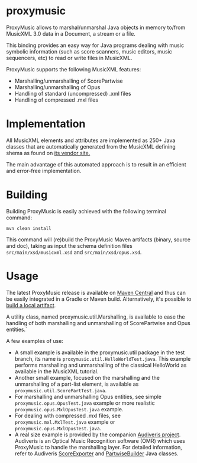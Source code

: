 # proxymusic

ProxyMusic allows to marshal/unmarshal Java objects in memory to/from MusicXML 3.0
data in a Document, a stream or a file.

This binding provides an easy way for Java programs dealing with music symbolic
information (such as score scanners, music editors, music sequencers, etc) to read
or write files in MusicXML.

ProxyMusic supports the following MusicXML features:

* Marshalling/unmarshalling of ScorePartwise
* Marshalling/unmarshalling of Opus
* Handling of standard (uncompressed) .xml files
* Handling of compressed .mxl files

# Implementation

All MusicXML elements and attributes are implemented as 250+ Java classes that are
automatically generated from the MusicXML defining shema as found on [its vendor site.](http://www.musicxml.com/for-developers/)

The main advantage of this automated approach is to result in an efficient and error-free implementation.

# Building


Building ProxyMusic is easily achieved with the following terminal command:

```mvn clean install```

This command will (re)build the ProxyMusic Maven artifacts (binary, source and doc),
taking as input the schema definition files ```src/main/xsd/musicxml.xsd``` and ```src/main/xsd/opus.xsd```.

# Usage

The latest ProxyMusic release is available on [Maven Central](https://mvnrepository.com/artifact/org.audiveris/proxymusic/3.0.1) and thus can be easily integrated in a Gradle or Maven build. Alternatively, it's possible to [build a local artifact](#building).

A utility class, named proxymusic.util.Marshalling, is available to ease the handling
of both marshalling and unmarshalling of ScorePartwise and Opus entities.`

A few examples of use:

* A small example is available in the proxymusic.util package in the test branch, its name is ```proxymusic.util.HelloWorldTest.java```. This example performs marshalling and unmarshalling of the classical HelloWorld as available in the MusicXML tutorial.
* Another small example, focused on the marshalling and the unmarshalling of a part-list element, is available as ```proxymusic.util.ScorePartTest.java```.
* For marshalling and unmarshalling Opus entities, see simple ```proxymusic.opus.OpusTest.java``` example or more realistic ```proxymusic.opus.MxlOpusTest.java``` example.
* For dealing with compressed .mxl files, see ```proxymusic.mxl.MxlTest.java``` example or ```proxymusic.opus.MxlOpusTest.java```.
* A real size example is provided by the companion [Audiveris project](https://github.com/Audiveris/audiveris). Audiveris is an Optical Music Recognition software (OMR) which uses ProxyMusic to handle the marshalling layer. For detailed information, refer to Audiveris [ScoreExporter](https://github.com/Audiveris/audiveris/blob/master/src/main/org/audiveris/omr/score/ScoreExporter.java) and [PartwiseBuilder](https://github.com/Audiveris/audiveris/blob/master/src/main/org/audiveris/omr/score/PartwiseBuilder.java) Java classes.
